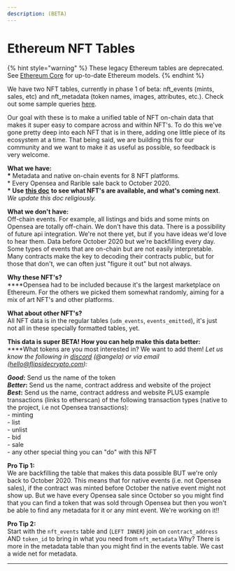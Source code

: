 ```yaml
---
description: (BETA)
---
```


# Ethereum NFT Tables

{% hint style="warning" %}
These legacy Ethereum tables are deprecated. See [Ethereum Core](../../ethereum-core-tables.md) for up-to-date Ethereum models.
{% endhint %}

We have two NFT tables, currently in phase 1 of beta: nft\_events (mints, sales, etc) and nft\_metadata (token names, images, attributes, etc.). Check out some sample queries [here](https://velocity-app.flipsidecrypto.com/velocity/collections/4d5f21e4-de97-47db-b3c3-c19c27e847c5).

Our goal with these is to make a unified table of NFT on-chain data that makes it super easy to compare across and within NFT's. To do this we've gone pretty deep into each NFT that is in there, adding one little piece of its ecosystem at a time. That being said, we are building this for our community and we want to make it as useful as possible, so feedback is very welcome.

**What we have:** \
**\*** Metadata and native on-chain events for 8 NFT platforms. \
\* Every Opensea and Rarible sale back to October 2020. \
**\* Use** [**this doc**](https://docs.google.com/spreadsheets/d/1mEyanXGHhYfI2fi65jdhDhUCvp06-ucEnM5y1N5EBVk/edit#gid=0) **to see what NFT's are available, and what's coming next**. _We update this doc religiously._

**What we don't have:** \
Off-chain events. For example, all listings and bids and some mints on Opensea are totally off-chain. We don't have this data. There is a possibility of future api integration. We're not there yet, but if you have ideas we'd love to hear them. Data before October 2020 but we're backfilling every day. Some types of events that are on-chain but are not easily interpretable. Many contracts make the key to decoding their contracts public, but for those that don't, we can often just "figure it out" but not always.

**Why these NFT's?**\
****Opensea had to be included because it's the largest marketplace on Ethereum. For the others we picked them somewhat randomly, aiming for a mix of art NFT's and other platforms.

**What about other NFT's?**\
All NFT data is in the regular tables (`udm_events`, `events_emitted`), it's just not all in these specially formatted tables, yet.

**This data is super BETA! How you can help make this data better:**\
****What tokens are you most interested in? We want to add them! _Let us know the following in_ [_discord_](https://discord.gg/HXZTApG5)  _(@angela) or via email (hello@flipsidecrypto.com):_

_**Good**_**:** Send us the name of the token\
_**Better**_**:** Send us the name, contract address and website of the project\
_**Best**_**:** Send us the name, contract address and website PLUS example transactions (links to etherscan) of the following transaction types (native to the project, i.e not Opensea transactions): \
&#x20;   \- minting \
&#x20;   \- list \
&#x20;   \- unlist \
&#x20;   \- bid \
&#x20;   \- sale \
&#x20;   \- any other special thing you can "do" with this NFT

**Pro Tip 1:**\
We are backfilling the table that makes this data possible BUT we're only back to October 2020. This means that for native events (i.e. not Opensea sales), if the contract was minted before October the native event might not show up. But we have every Opensea sale since October so you might find that you can find a token that was sold through Opensea but then you won't be able to find any metadata for it or any mint event. We're working on it!!

**Pro Tip 2:** \
Start with the `nft_events` table and (`LEFT INNER`) join on `contract_address` AND `token_id` to bring in what you need from `nft_metadata` Why? There is more in the metadata table than you might find in the events table. We cast a wide net for metadata.

****

